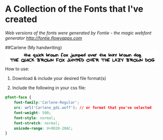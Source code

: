 # A Collection of the Fonts that I've created


*Web versions of the fonts were generated by Fontie - the magic webfont generator <http://fontie.flowyapps.com>*

##Carlene (My handwriting)
![alt tag](https://raw.githubusercontent.com/Clebeuf/MyFonts/master/Carlene/Carlene-Sample.png)
How to use:

1. Download & include your desired file format(s)

2. Include the following in your css file:

```css
@font-face {
	font-family:'Carlene-Regular';
	src: url('Carlene_gdi.woff'); // or format that you've selected
	font-weight: 500;
	font-style: normal;
	font-stretch: normal;
	unicode-range: U+0020-20AC;
}
```
